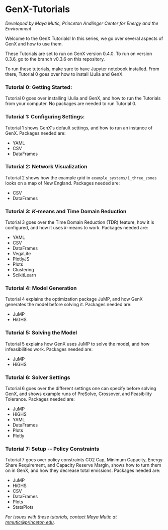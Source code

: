 # GenX-Tutorials
_Developed by Maya Mutic, Princeton Andlinger Center for Energy and the Environment_

Welcome to the GenX Tutorials! In this series, we go over several aspects of GenX and how to use them. 

These Tutorials are set to run on GenX version 0.4.0. To run on version 0.3.6, go to the branch v0.3.6 on this repository.

To run these tutorials, make sure to have Jupyter notebook installed. From there, Tutorial 0 goes over how to install IJulia and GenX. 

### Tutorial 0: Getting Started:
Tutorial 0 goes over installing IJulia and GenX, and how to run the Tutorials from your computer. No packages are needed to run Tutorial 0.

### Tutorial 1: Configuring Settings:
Tutorial 1 shows GenX's default settings, and how to run an instance of GenX. 
Packages needed are:
* YAML
* CSV
* DataFrames

### Tutorial 2: Network Visualization
Tutorial 2 shows how the example grid in `example_systems/1_three_zones` looks on a map of New England. 
Packages needed are:
* CSV
* DataFrames

### Tutorial 3: _K_-means and Time Domain Reduction
Tutorial 3 goes over the Time Domain Reduction (TDR) feature, how it is configured, and how it uses _k_-means to work.
Packages needed are:
* YAML
* CSV
* DataFrames
* VegaLite
* PlotlyJS
* Plots
* Clustering
* ScikitLearn

### Tutorial 4: Model Generation
Tutorial 4 explains the optimization package JuMP, and how GenX generates the model before solving it.
Packages needed are:
* JuMP
* HiGHS

### Tutorial 5: Solving the Model
Tutorial 5 explains how GenX uses JuMP to solve the model, and how infeasibilities work.
Packages needed are:
* JuMP
* HiGHS

### Tutorial 6: Solver Settings
Tutorial 6 goes over the different settings one can specify before solving GenX, and shows example runs of PreSolve, Crossover, and Feasibility Tolerance.
Packages needed are:
* JuMP
* HiGHS
* YAML
* DataFrames
* Plots
* Plotly

### Tutorial 7: Setup -- Policy Constraints
Tutorial 7 goes over policy constraints CO2 Cap, Minimum Capacity, Energy Share Requirement, and Capacity Reserve Margin, shows how to turn them on in GenX, and how they decrease total emissions.
Packages needed are:
* JuMP
* HiGHS
* CSV
* DataFrames
* Plots
* StatsPlots

_For issues with these tutorials, contact Maya Mutic at mmutic@princeton.edu._



